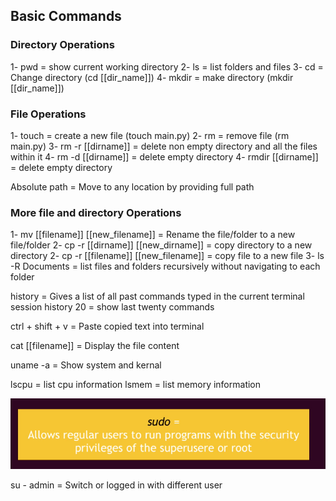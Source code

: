 ## Basic Commands

### Directory Operations
1- pwd = show current working directory
2- ls = list folders and files
3- cd = Change directory (cd [[dir_name]])
4- mkdir = make directory (mkdir [[dir_name]])

### File Operations
1- touch = create a new file (touch main.py)
2- rm = remove file (rm main.py)
3- rm -r [[dirname]] = delete non empty directory and all the files within it
4- rm -d [[dirname]] = delete empty directory
4- rmdir [[dirname]] = delete empty directory

Absolute path = Move to any location by providing full path

### More file and directory Operations
1- mv [[filename]] [[new_filename]] = Rename the file/folder to a new file/folder
2- cp -r [[dirname]] [[new_dirname]] = copy directory to a new directory
2- cp -r [[filename]] [[new_filename]] = copy file to a new file
3- ls -R Documents = list files and folders recursively without navigating to each folder


history = Gives a list of all past commands typed in the current terminal session
history 20 = show last twenty commands

ctrl + shift + v = Paste copied text into terminal

cat [[filename]] = Display the file content

uname -a = Show system and kernal

lscpu = list cpu information
lsmem = list memory information

![sudo](./images/images-1.png)

su - admin = Switch or logged in with different user